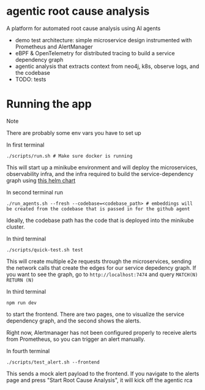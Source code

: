 # agentic root cause analysis
A platform for automated root cause analysis using AI agents

- demo test architecture: simple microservice design instrumented with Prometheus and AlertManager
- eBPF & OpenTelemetry for distributed tracing to build a service dependency graph
- agentic analysis that extracts context from neo4j, k8s, observe logs, and the codebase
- TODO: tests

# Running the app 

> [!NOTE]  
> There are probably some env vars you have to set up


In first terminal
```
./scripts/run.sh # Make sure docker is running
```

This will start up a minikube environment and will deploy the microservices, observability infra, and the infra required to build the service-dependency graph using [this  helm chart](https://github.com/adit-bala/agentic-rca/tree/main/servicegraph-helm)

In second terminal run
```
./run_agents.sh --fresh --codebase=<codebase_path> # embeddings will be created from the codebase that is passed in for the github agent
```
Ideally, the codebase path has the code that is deployed into the minikube cluster.

In third terminal
```
./scripts/quick-test.sh test
```

This will create multiple e2e requests through the microservices, sending the network calls that create the edges for our service depedency graph. If you want to see the graph, go to `http://localhost:7474` and query `MATCH(N) RETURN (N)`

In third terminal 
```
npm run dev
```
to start the frontend. There are two pages, one to visualize the service dependency graph, and the second shows the alerts.

Right now, Alertmanager has not been configured properly to receive alerts from Prometheus, so you can trigger an alert manually.

In fourth terminal
```
./scripts/test_alert.sh --frontend
```
This sends a mock alert payload to the frontend. If you navigate to the alerts page and press "Start Root Cause Analysis", it will kick off the agentic rca

